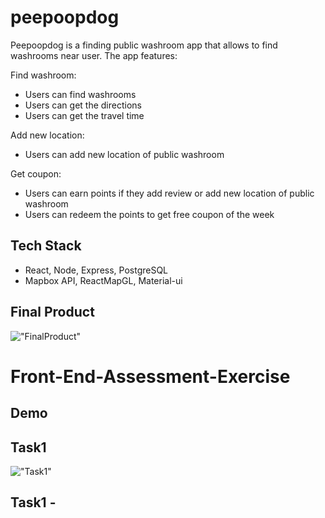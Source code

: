 # peepoopdog

Peepoopdog is a finding public washroom app that allows to find washrooms near user. The app features:

Find washroom:
- Users can find washrooms
- Users can get the directions
- Users can get the travel time

Add new location:
- Users can add new location of public washroom

Get coupon:
- Users can earn points if they add review or add new location of public washroom
- Users can redeem the points to get free coupon of the week

## Tech Stack

- React, Node, Express, PostgreSQL
- Mapbox API, ReactMapGL, Material-ui

## Final Product

!["FinalProduct"](https://github.com/jbh0630/Peepoopdog/blob/main/docs/pdd.gif)



# Front-End-Assessment-Exercise

## Demo

## Task1 
!["Task1"](https://github.com/jbh0630/Front-End-Assessment-Exercise/blob/master/TaskDemo/demo1.gif)

## Task1 - 
